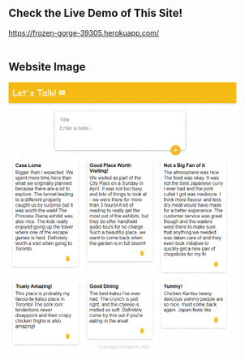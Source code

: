 ## Check the Live Demo of This Site!
https://frozen-gorge-39305.herokuapp.com/
</br></br>
## Website Image
![DEMO](https://github.com/YKRogerWu/React-msg-board/blob/main/letsTalkDemoPic.png?raw=true)
